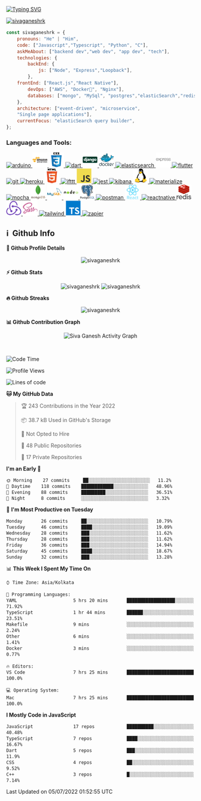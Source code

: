 [![Typing SVG](https://readme-typing-svg.herokuapp.com?lines=Hi+there+%F0%9F%91%8B%2C+I+am+Siva+Ganesh;Welcome+to+my+profile;Over+4+years+of+programming+exprience;Always+learning+new+things;A+Full+Stack+developer+form+India)](https://git.io/typing-svg)


<p align="left"> <a href="https://twitter.com/sivaganeshrk" target="blank"><img src="https://img.shields.io/twitter/follow/sivaganeshrk?logo=twitter&style=for-the-badge" alt="sivaganeshrk" /></a> </p>

```javascript
const sivaganeshrk = {
    pronouns: "He" | "Him",
    code: ["Javascript","Typescript", "Python", "C"],
    askMeAbout: ["backend dev","web dev", "app dev", "tech"],
    technologies: {
        backEnd: {
            js: ["Node", "Express","Loopback"],
        },
	frontEnd: ["React.js","React Native"],
        devOps: ["AWS", "Docker🐳", "Nginx"],
        databases: ["mongo", "MySql", "postgres","elasticSearch","redis"],
    },
    architecture: ["event-driven", "microservice", 
    "Single page applications"],
    currentFocus: "elasticSearch query builder",
};
```

<h3 align="left">Languages and Tools:</h3>
<p align="left"> <a href="https://www.arduino.cc/" target="_blank" rel="noreferrer"> <img src="https://cdn.worldvectorlogo.com/logos/arduino-1.svg" alt="arduino" width="40" height="40"/> </a> <a href="https://aws.amazon.com" target="_blank" rel="noreferrer"> <img src="https://raw.githubusercontent.com/devicons/devicon/master/icons/amazonwebservices/amazonwebservices-original-wordmark.svg" alt="aws" width="40" height="40"/> </a> <a href="https://www.w3schools.com/css/" target="_blank" rel="noreferrer"> <img src="https://raw.githubusercontent.com/devicons/devicon/master/icons/css3/css3-original-wordmark.svg" alt="css3" width="40" height="40"/> </a> <a href="https://dart.dev" target="_blank" rel="noreferrer"> <img src="https://www.vectorlogo.zone/logos/dartlang/dartlang-icon.svg" alt="dart" width="40" height="40"/> </a> <a href="https://www.djangoproject.com/" target="_blank" rel="noreferrer"> <img src="https://raw.githubusercontent.com/devicons/devicon/master/icons/django/django-original.svg" alt="django" width="40" height="40"/> </a> <a href="https://www.docker.com/" target="_blank" rel="noreferrer"> <img src="https://raw.githubusercontent.com/devicons/devicon/master/icons/docker/docker-original-wordmark.svg" alt="docker" width="40" height="40"/> </a> <a href="https://www.elastic.co" target="_blank" rel="noreferrer"> <img src="https://www.vectorlogo.zone/logos/elastic/elastic-icon.svg" alt="elasticsearch" width="40" height="40"/> </a> <a href="https://expressjs.com" target="_blank" rel="noreferrer"> <img src="https://raw.githubusercontent.com/devicons/devicon/master/icons/express/express-original-wordmark.svg" alt="express" width="40" height="40"/> </a> <a href="https://flutter.dev" target="_blank" rel="noreferrer"> <img src="https://www.vectorlogo.zone/logos/flutterio/flutterio-icon.svg" alt="flutter" width="40" height="40"/> </a> <a href="https://git-scm.com/" target="_blank" rel="noreferrer"> <img src="https://www.vectorlogo.zone/logos/git-scm/git-scm-icon.svg" alt="git" width="40" height="40"/> </a> <a href="https://heroku.com" target="_blank" rel="noreferrer"> <img src="https://www.vectorlogo.zone/logos/heroku/heroku-icon.svg" alt="heroku" width="40" height="40"/> </a> <a href="https://www.w3.org/html/" target="_blank" rel="noreferrer"> <img src="https://raw.githubusercontent.com/devicons/devicon/master/icons/html5/html5-original-wordmark.svg" alt="html5" width="40" height="40"/> </a> <a href="https://ifttt.com/" target="_blank" rel="noreferrer"> <img src="https://www.vectorlogo.zone/logos/ifttt/ifttt-ar21.svg" alt="ifttt" width="40" height="40"/> </a> <a href="https://developer.mozilla.org/en-US/docs/Web/JavaScript" target="_blank" rel="noreferrer"> <img src="https://raw.githubusercontent.com/devicons/devicon/master/icons/javascript/javascript-original.svg" alt="javascript" width="40" height="40"/> </a> <a href="https://jestjs.io" target="_blank" rel="noreferrer"> <img src="https://www.vectorlogo.zone/logos/jestjsio/jestjsio-icon.svg" alt="jest" width="40" height="40"/> </a> <a href="https://www.elastic.co/kibana" target="_blank" rel="noreferrer"> <img src="https://www.vectorlogo.zone/logos/elasticco_kibana/elasticco_kibana-icon.svg" alt="kibana" width="40" height="40"/> </a> <a href="https://www.linux.org/" target="_blank" rel="noreferrer"> <img src="https://raw.githubusercontent.com/devicons/devicon/master/icons/linux/linux-original.svg" alt="linux" width="40" height="40"/> </a> <a href="https://materializecss.com/" target="_blank" rel="noreferrer"> <img src="https://raw.githubusercontent.com/prplx/svg-logos/5585531d45d294869c4eaab4d7cf2e9c167710a9/svg/materialize.svg" alt="materialize" width="40" height="40"/> </a> <a href="https://mochajs.org" target="_blank" rel="noreferrer"> <img src="https://www.vectorlogo.zone/logos/mochajs/mochajs-icon.svg" alt="mocha" width="40" height="40"/> </a> <a href="https://www.mongodb.com/" target="_blank" rel="noreferrer"> <img src="https://raw.githubusercontent.com/devicons/devicon/master/icons/mongodb/mongodb-original-wordmark.svg" alt="mongodb" width="40" height="40"/> </a> <a href="https://www.mysql.com/" target="_blank" rel="noreferrer"> <img src="https://raw.githubusercontent.com/devicons/devicon/master/icons/mysql/mysql-original-wordmark.svg" alt="mysql" width="40" height="40"/> </a> <a href="https://nodejs.org" target="_blank" rel="noreferrer"> <img src="https://raw.githubusercontent.com/devicons/devicon/master/icons/nodejs/nodejs-original-wordmark.svg" alt="nodejs" width="40" height="40"/> </a> <a href="https://www.postgresql.org" target="_blank" rel="noreferrer"> <img src="https://raw.githubusercontent.com/devicons/devicon/master/icons/postgresql/postgresql-original-wordmark.svg" alt="postgresql" width="40" height="40"/> </a> <a href="https://postman.com" target="_blank" rel="noreferrer"> <img src="https://www.vectorlogo.zone/logos/getpostman/getpostman-icon.svg" alt="postman" width="40" height="40"/> </a> <a href="https://reactjs.org/" target="_blank" rel="noreferrer"> <img src="https://raw.githubusercontent.com/devicons/devicon/master/icons/react/react-original-wordmark.svg" alt="react" width="40" height="40"/> </a> <a href="https://reactnative.dev/" target="_blank" rel="noreferrer"> <img src="https://reactnative.dev/img/header_logo.svg" alt="reactnative" width="40" height="40"/> </a> <a href="https://redis.io" target="_blank" rel="noreferrer"> <img src="https://raw.githubusercontent.com/devicons/devicon/master/icons/redis/redis-original-wordmark.svg" alt="redis" width="40" height="40"/> </a> <a href="https://redux.js.org" target="_blank" rel="noreferrer"> <img src="https://raw.githubusercontent.com/devicons/devicon/master/icons/redux/redux-original.svg" alt="redux" width="40" height="40"/> </a> <a href="https://sass-lang.com" target="_blank" rel="noreferrer"> <img src="https://raw.githubusercontent.com/devicons/devicon/master/icons/sass/sass-original.svg" alt="sass" width="40" height="40"/> </a> <a href="https://tailwindcss.com/" target="_blank" rel="noreferrer"> <img src="https://www.vectorlogo.zone/logos/tailwindcss/tailwindcss-icon.svg" alt="tailwind" width="40" height="40"/> </a> <a href="https://www.typescriptlang.org/" target="_blank" rel="noreferrer"> <img src="https://raw.githubusercontent.com/devicons/devicon/master/icons/typescript/typescript-original.svg" alt="typescript" width="40" height="40"/> </a> <a href="https://zapier.com" target="_blank" rel="noreferrer"> <img src="https://www.vectorlogo.zone/logos/zapier/zapier-icon.svg" alt="zapier" width="40" height="40"/> </a> </p>



<h2>ℹ️ &nbsp;Github Info</h2>
	
  <summary><b>🔎 Github Profile Details</b></summary>
<p align="center"><img height="180em" src="https://github-profile-summary-cards.vercel.app/api/cards/profile-details?username=sivaganeshrk&theme=github_dark" alt="sivaganeshrk" align = "center"/></p>

  <summary><b>⚡ Github Stats</b></summary>
<p align="center"><img height="180em" src="https://github-readme-stats.vercel.app/api?username=sivaganeshrk&hide_border=true&count_private=true&show_icons=true&theme=radical" alt="sivaganeshrk" align = "center"/>
<img height="180em" src="https://github-readme-stats.vercel.app/api/top-langs?username=sivaganeshrk&show_icons=true&locale=en&layout=compact&hide_border=true&theme=radical" alt="sivaganeshrk" align = "center"/></p>

 <summary><b>🔥 Github Streaks</b></summary>
<p align="center"><img src="https://github-readme-streak-stats.herokuapp.com/?user=sivaganeshrk&theme=black-ice&hide_border=true&stroke=0000&background=0D1117&ring=e05397&fire=e05397&currStreakLabel=e05397" alt="sivaganeshrk" /></p>

<summary><b>📊 Github Contribution Graph</b></summary>
<p align="center"<a href="#"><img alt="Siva Ganesh Activity Graph" src="https://activity-graph.herokuapp.com/graph?username=sivaganeshrk&bg_color=0D1117&color=e05397&line=e05397&point=FFFFFF&hide_border=true&" /></a></p>

<br>

<!--START_SECTION:waka-->
![Code Time](http://img.shields.io/badge/Code%20Time-0%20secs-blue)

![Profile Views](http://img.shields.io/badge/Profile%20Views-2-blue)

![Lines of code](https://img.shields.io/badge/From%20Hello%20World%20I%27ve%20Written-532%20Thousand%20lines%20of%20code-blue)

**🐱 My GitHub Data** 

> 🏆 243 Contributions in the Year 2022
 > 
> 📦 38.7 kB Used in GitHub's Storage 
 > 
> 🚫 Not Opted to Hire
 > 
> 📜 48 Public Repositories 
 > 
> 🔑 17 Private Repositories  
 > 
**I'm an Early 🐤** 

```text
🌞 Morning    27 commits     ██░░░░░░░░░░░░░░░░░░░░░░░   11.2% 
🌆 Daytime    118 commits    ████████████░░░░░░░░░░░░░   48.96% 
🌃 Evening    88 commits     █████████░░░░░░░░░░░░░░░░   36.51% 
🌙 Night      8 commits      ░░░░░░░░░░░░░░░░░░░░░░░░░   3.32%

```
📅 **I'm Most Productive on Tuesday** 

```text
Monday       26 commits     ██░░░░░░░░░░░░░░░░░░░░░░░   10.79% 
Tuesday      46 commits     ████░░░░░░░░░░░░░░░░░░░░░   19.09% 
Wednesday    28 commits     ███░░░░░░░░░░░░░░░░░░░░░░   11.62% 
Thursday     28 commits     ███░░░░░░░░░░░░░░░░░░░░░░   11.62% 
Friday       36 commits     ███░░░░░░░░░░░░░░░░░░░░░░   14.94% 
Saturday     45 commits     ████░░░░░░░░░░░░░░░░░░░░░   18.67% 
Sunday       32 commits     ███░░░░░░░░░░░░░░░░░░░░░░   13.28%

```


📊 **This Week I Spent My Time On** 

```text
⌚︎ Time Zone: Asia/Kolkata

💬 Programming Languages: 
YAML                     5 hrs 20 mins       ██████████████████░░░░░░░   71.92% 
TypeScript               1 hr 44 mins        ██████░░░░░░░░░░░░░░░░░░░   23.51% 
Makefile                 9 mins              ░░░░░░░░░░░░░░░░░░░░░░░░░   2.24% 
Other                    6 mins              ░░░░░░░░░░░░░░░░░░░░░░░░░   1.41% 
Docker                   3 mins              ░░░░░░░░░░░░░░░░░░░░░░░░░   0.77%

🔥 Editors: 
VS Code                  7 hrs 25 mins       █████████████████████████   100.0%

💻 Operating System: 
Mac                      7 hrs 25 mins       █████████████████████████   100.0%

```

**I Mostly Code in JavaScript** 

```text
JavaScript               17 repos            ██████████░░░░░░░░░░░░░░░   40.48% 
TypeScript               7 repos             ████░░░░░░░░░░░░░░░░░░░░░   16.67% 
Dart                     5 repos             ███░░░░░░░░░░░░░░░░░░░░░░   11.9% 
CSS                      4 repos             ██░░░░░░░░░░░░░░░░░░░░░░░   9.52% 
C++                      3 repos             █░░░░░░░░░░░░░░░░░░░░░░░░   7.14%

```



 Last Updated on 05/07/2022 01:52:55 UTC
<!--END_SECTION:waka-->
